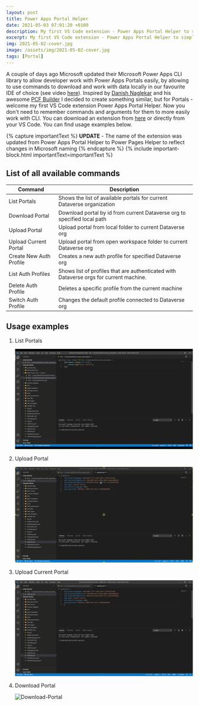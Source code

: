 ```yaml
---
layout: post
title: Power Apps Portal Helper
date: 2021-05-03 07:01:20 +0100
description: My first VS Code extension - Power Apps Portal Helper to simplify working with Power Apps CLI for Portals
excerpt: My first VS Code extension - Power Apps Portal Helper to simplify working with Power Apps CLI for Portals
img: 2021-05-02-cover.jpg
image: /assets/img/2021-05-02-cover.jpg
tags: [Portal]
---
```


A couple of days ago Microsoft updated their Microsoft Power Apps CLI library to allow developer work with Power Apps Portals easily, by allowing to use commands to download and work with data locally in our favourite IDE of choice (see video [here](https://youtu.be/_EtE-DObJmA)). Inspired by [Danish Naglekar](https://powermaverick.dev/) and his awesome [PCF Builder](https://marketplace.visualstudio.com/items?itemName=danish-naglekar.pcf-builder) I decided to create something similar, but for Portals - welcome my first VS Code extension Power Apps Portal Helper. Now you don't need to remember commands and arguments for them to more easily work with CLI. You can download an extension from [here](https://marketplace.visualstudio.com/items?itemName=oleksandr-olashyn.portal-helper-vscode) or directly from your VS Code. You can find usage examples below.

{% capture importantText %}
<strong>UPDATE</strong> - The name of the extension was updated from Power Apps Portal Helper to Power Pages Helper to reflect changes in Microsoft naming
{% endcapture %}
{% include important-block.html importantText=importantText %}

## List of all available commands

| Command | Description |
| ------- | ----------------- |
| List Portals | Shows the list of available portals for current Dataverse organization |
| Download Portal | Download portal by id from current Dataverse org to specified local path |
| Upload Portal | Upload portal from local folder to current Dataverse org |
| Upload Current Portal | Upload portal from open workspace folder to current Dataverse org |
| Create New Auth Profile | Creates a new auth profile for specified Dataverse org |
| List Auth Profiles | Shows list of profiles that are authenticated with Dataverse orgs for current machine. |
| Delete Auth Profile | Deletes a specific profile from the current machine |
| Switch Auth Profile | Changes the default profile connected to Dataverse org |

## Usage examples

1. List Portals

    ![List-Portals](https://github.com/OOlashyn/portal-helper-vscode/blob/master/assets/list-portals.gif?raw=true)

2. Upload Portal

    ![Upload-Portal](https://github.com/OOlashyn/portal-helper-vscode/blob/master/assets/upload-portal.gif?raw=true)

3. Upload Current Portal

    ![Upload-Current-Portal](https://github.com/OOlashyn/portal-helper-vscode/blob/master/assets/upload-current-portal.gif?raw=true)

4. Download Portal

    ![Download-Portal](https://github.com/OOlashyn/portal-helper-vscode/blob/master/assets/download-portal.gif?raw=true)
